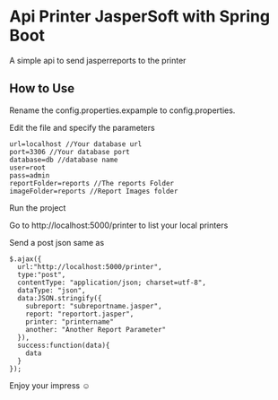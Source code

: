# Api Printer JasperSoft with Spring Boot
A simple api to send jasperreports to the printer
## How to Use
Rename the config.properties.expample to config.properties.

Edit the file and specify the parameters
```
url=localhost //Your database url
port=3306 //Your database port
database=db //database name
user=root
pass=admin
reportFolder=reports //The reports Folder
imageFolder=reports //Report Images folder
```
Run the project

Go to http://localhost:5000/printer to list your local printers

Send a post json same as
```
$.ajax({
  url:"http://localhost:5000/printer",
  type:"post",
  contentType: "application/json; charset=utf-8",
  dataType: "json",
  data:JSON.stringify({
    subreport: "subreportname.jasper", 
    report: "reportort.jasper",
    printer: "printername"
    another: "Another Report Parameter"
  }),
  success:function(data){
    data
  }
});
```
Enjoy your impress ☺
